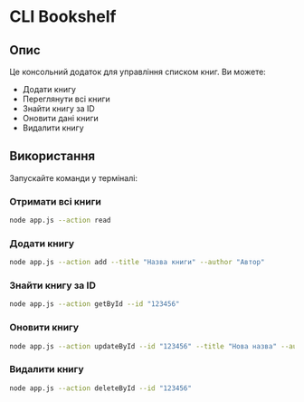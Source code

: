 # CLI Bookshelf

## Опис

Це консольний додаток для управління списком книг. Ви можете:

- Додати книгу
- Переглянути всі книги
- Знайти книгу за ID
- Оновити дані книги
- Видалити книгу

## Використання

Запускайте команди у терміналі:

### Отримати всі книги

```bash
node app.js --action read

```

### Додати книгу

```bash
node app.js --action add --title "Назва книги" --author "Автор"

```

### Знайти книгу за ID

```bash
node app.js --action getById --id "123456"

```

### Оновити книгу

```bash
node app.js --action updateById --id "123456" --title "Нова назва" --author "Новий автор"

```

### Видалити книгу

```bash
node app.js --action deleteById --id "123456"

```
